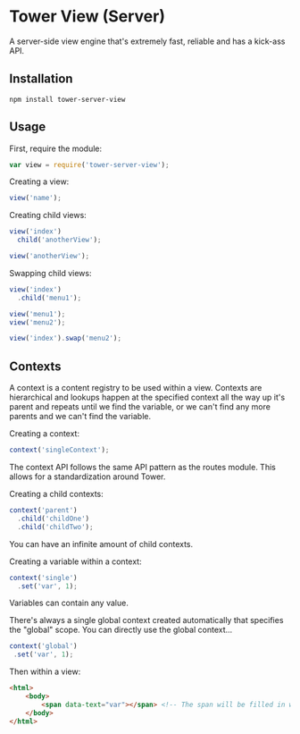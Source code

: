 # Tower View (Server)

A server-side view engine that's extremely fast, reliable and has a kick-ass API.

## Installation

`npm install tower-server-view`


## Usage

First, require the module:

```javascript
var view = require('tower-server-view');
```

Creating a view:

```javascript
view('name');
```

Creating child views:

```javascript
view('index')
  child('anotherView');

view('anotherView');
```

Swapping child views:

```javascript
view('index')
  .child('menu1');

view('menu1');
view('menu2');

view('index').swap('menu2');
```

## Contexts

A context is a content registry to be used within a view. Contexts are hierarchical and lookups happen at the specified context all the way up it's parent and repeats until we find the variable, or we can't find any more parents and we can't find the variable.

Creating a context:

```javascript
context('singleContext');
```

The context API follows the same API pattern as the routes module. This allows for a standardization around Tower.

Creating a child contexts:

```javascript
context('parent')
  .child('childOne')
  .child('childTwo');
```

You can have an infinite amount of child contexts.

Creating a variable within a context:

```javascript
context('single')
  .set('var', 1);
```

Variables can contain any value.

There's always a single global context created automatically that specifies the "global" scope. You can directly use the global context...

```javascript
context('global')
 .set('var', 1);
```

Then within a view:

```html
<html>
    <body>
        <span data-text="var"></span> <!-- The span will be filled in with `1` -->
    </body>
</html>
```

